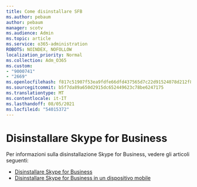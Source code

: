 ```yaml
---
title: Come disinstallare SFB
ms.author: pebaum
author: pebaum
manager: scotv
ms.audience: Admin
ms.topic: article
ms.service: o365-administration
ROBOTS: NOINDEX, NOFOLLOW
localization_priority: Normal
ms.collection: Adm_O365
ms.custom:
- "9000741"
- "2669"
ms.openlocfilehash: f817c51907f53ea9fdfe66dfd437565d7c22d91524078d212f8b3065a8d0b85f
ms.sourcegitcommit: b5f7da89a650d2915dc652449623c78be6247175
ms.translationtype: MT
ms.contentlocale: it-IT
ms.lasthandoff: 08/05/2021
ms.locfileid: "54015372"
---
```

# <a name="uninstall-skype-for-business"></a>Disinstallare Skype for Business

Per informazioni sulla disinstallazione Skype for Business, vedere gli articoli seguenti:

- [Disinstallare Skype for Business](https://support.office.com/article/uninstall-skype-for-business-28c4a036-7f22-406c-b7f4-87894cbaf902)
- [Disinstallare Skype for Business in un dispositivo mobile](https://support.office.com/article/uninstall-skype-for-business-on-a-mobile-device-9c9e6270-f88e-404c-b757-3ffb6ffb897a)